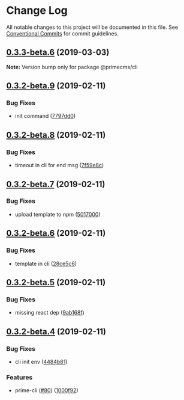 # Change Log

All notable changes to this project will be documented in this file.
See [Conventional Commits](https://conventionalcommits.org) for commit guidelines.

## [0.3.3-beta.6](https://github.com/birkir/prime/tree/master/packages/prime-cli/compare/v0.3.3-beta.5...v0.3.3-beta.6) (2019-03-03)

**Note:** Version bump only for package @primecms/cli

## [0.3.2-beta.9](https://github.com/birkir/prime/tree/master/packages/prime-cli/compare/v0.3.2-beta.8...v0.3.2-beta.9) (2019-02-11)

### Bug Fixes

- init command ([7797dd0](https://github.com/birkir/prime/tree/master/packages/prime-cli/commit/7797dd0))

## [0.3.2-beta.8](https://github.com/birkir/prime/tree/master/packages/prime-cli/compare/v0.3.2-beta.7...v0.3.2-beta.8) (2019-02-11)

### Bug Fixes

- timeout in cli for end msg ([7f59e8c](https://github.com/birkir/prime/tree/master/packages/prime-cli/commit/7f59e8c))

## [0.3.2-beta.7](https://github.com/birkir/prime/tree/master/packages/prime-cli/compare/v0.3.2-beta.6...v0.3.2-beta.7) (2019-02-11)

### Bug Fixes

- upload template to npm ([5017000](https://github.com/birkir/prime/tree/master/packages/prime-cli/commit/5017000))

## [0.3.2-beta.6](https://github.com/birkir/prime/tree/master/packages/prime-cli/compare/v0.3.2-beta.5...v0.3.2-beta.6) (2019-02-11)

### Bug Fixes

- template in cli ([28ce5c6](https://github.com/birkir/prime/tree/master/packages/prime-cli/commit/28ce5c6))

## [0.3.2-beta.5](https://github.com/birkir/prime/tree/master/packages/prime-cli/compare/v0.3.2-beta.4...v0.3.2-beta.5) (2019-02-11)

### Bug Fixes

- missing react dep ([9ab168f](https://github.com/birkir/prime/tree/master/packages/prime-cli/commit/9ab168f))

## [0.3.2-beta.4](https://github.com/birkir/prime/tree/master/packages/prime-cli/compare/v0.3.2-beta.3...v0.3.2-beta.4) (2019-02-11)

### Bug Fixes

- cli init env ([4484b81](https://github.com/birkir/prime/tree/master/packages/prime-cli/commit/4484b81))

### Features

- prime-cli ([#80](https://github.com/birkir/prime/tree/master/packages/prime-cli/issues/80)) ([1000f92](https://github.com/birkir/prime/tree/master/packages/prime-cli/commit/1000f92))
